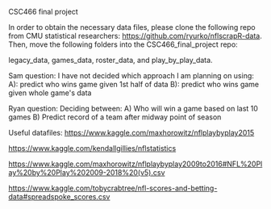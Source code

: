 CSC466 final project

In order to obtain the necessary data files, please clone the following repo from CMU statistical researchers: https://github.com/ryurko/nflscrapR-data. Then, move the following folders into the CSC466_final_project repo:

legacy_data, games_data, roster_data, and play_by_play_data.


 Sam question: I have not decided which approach I am planning on using: 
 A): predict who wins game given 1st half of data
 B): predict who wins game given whole game's data

 Ryan question: Deciding between:
 A) Who will win a game based on last 10 games
 B) Predict record of a team after midway point of season
 
 
 Useful datafiles: 
 https://www.kaggle.com/maxhorowitz/nflplaybyplay2015
 
 https://www.kaggle.com/kendallgillies/nflstatistics
 
 https://www.kaggle.com/maxhorowitz/nflplaybyplay2009to2016#NFL%20Play%20by%20Play%202009-2018%20(v5).csv
 
 https://www.kaggle.com/tobycrabtree/nfl-scores-and-betting-data#spreadspoke_scores.csv
